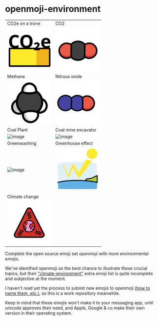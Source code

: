 # openmoji-environment

|                              |                                 |
| ---------------------------- | ------------------------------- |
| CO2e on a trone              | CO2                             |
| ![image](co2e.svg)           | ![image](co2.svg)               |
| Methane                      | Nitrous oxide                   |
| ![image](methane.svg)        | ![image](n2o.svg)               |
| Coal Plant                   | Coal mine excavator             |
| ![image](coal-plant.svg)     | ![image](coal-excavator.svg)    |
| Greenwashing                 | Greenhouse effect               |
| ![image](greenwashing.svg)   | ![image](greenhouse-effect.svg) |
| Climate change               |                                 |
| ![image](climate-change.svg) |                                 |

Complete the open source emoji set _openmoji_ with more environmental emojis.

We've identified openmoji as the best chance to illustrate these crucial topics, but their ["climate-environment"](https://openmoji.org/library/#group=extras-openmoji%2Fclimate-environment) extra emoji list is quite incomplete and subjective at the moment.

I haven't read yet the process to submit new emojis to openmoji [(how to name them, etc.)](https://github.com/hfg-gmuend/openmoji/blob/master/CONTRIBUTING.md), so this is a work repository meanwhile.

Keep in mind that these emojis won't make it to your messaging app, until unicode approves their need, and Apple, Google & co make their own version in their operating system.
